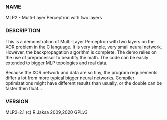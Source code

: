 ### NAME
MLP2 - Multi-Layer Perceptron with two layers

### DESCRIPTION

This is a demonstration of Multi-Layer Perceptron with two layers on the XOR
problem in the C language.  It is very simple, very small neural network.
However, the backpropagation algorithm is complete.  The demo relies on the
use of preprocessor to beautify the math.  The code can be easily extended to
bigger MLP topologies and real data.

Because the XOR network and data are so tiny, the program requirements differ a
lot from more typical bigger neural networks.  Compiler optimizations might
have different results than usually, or the double can be faster then float...

### VERSION
MLP2-2.1 (c) R.Jaksa 2009,2020 GPLv3
